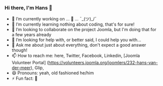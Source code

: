 ### Hi there, I'm Hans 👋

- 🔭 I’m currently working on ... 🤔 ... ¯\_(ツ)_/¯
- 🌱 I’m currently learning nothing about coding, that's for sure!
- 👯 I’m looking to collaborate on the project Joomla, but I'm doing that for a few years already
- 🤔 I’m looking for help with, or better said, I could help you with...
- 💬 Ask me about just about everything, don't expect a good answer though!
- 📫 How to reach me: here, Twitter, Facebook, Linkedin, [Joomla Volunteer Portal] (https://volunteers.joomla.org/joomlers/232-hans-van-der-meer), Glip, 
- 😄 Pronouns: yeah, old fashioned he/him
- ⚡ Fun fact: 🏃
<!--
**hvdmeer/hvdmeer** is a ✨ _special_ ✨ repository because its `README.md` (this file) appears on your GitHub profile.

Here are some ideas to get you started:


-->
